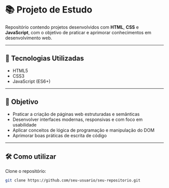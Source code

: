 # 📚 Projeto de Estudo

Repositório contendo projetos desenvolvidos com **HTML**, **CSS** e **JavaScript**, com o objetivo de praticar e aprimorar conhecimentos em desenvolvimento web.

---

## 🚀 Tecnologias Utilizadas

- HTML5
- CSS3
- JavaScript (ES6+)

---

## 🎯 Objetivo

- Praticar a criação de páginas web estruturadas e semânticas
- Desenvolver interfaces modernas, responsivas e com foco em usabilidade
- Aplicar conceitos de lógica de programação e manipulação do DOM
- Aprimorar boas práticas de escrita de código

---

## 🛠️ Como utilizar

Clone o repositório:

```bash
git clone https://github.com/seu-usuario/seu-repositorio.git
